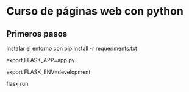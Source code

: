 # Curso de páginas web con python

## Primeros pasos

Instalar el entorno con pip install -r requeriments.txt

export FLASK_APP=app.py

export FLASK_ENV=development

flask run